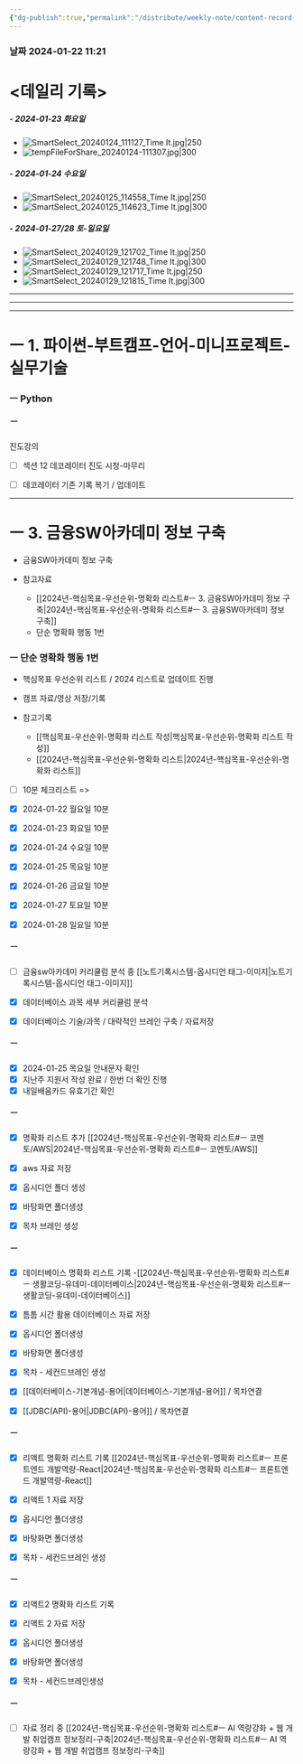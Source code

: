 ```yaml
---
{"dg-publish":true,"permalink":"/distribute/weekly-note/content-record-folder/2024-01-21-w4/","tags":["데일리-주간-기록"],"noteIcon":""}
---
```


### 날짜 2024-01-22 11:21

# <데일리 기록> 

##### - 2024-01-23 화요일
- ![SmartSelect_20240124_111127_Time It.jpg|250](/img/user/%EC%B2%A8%EB%B6%80%ED%8C%8C%EC%9D%BC/SmartSelect_20240124_111127_Time%20It.jpg)
- ![tempFileForShare_20240124-111307.jpg|300](/img/user/%EC%B2%A8%EB%B6%80%ED%8C%8C%EC%9D%BC/tempFileForShare_20240124-111307.jpg)


##### - 2024-01-24 수요일
- ![SmartSelect_20240125_114558_Time It.jpg|250](/img/user/%EC%B2%A8%EB%B6%80%ED%8C%8C%EC%9D%BC/SmartSelect_20240125_114558_Time%20It.jpg)
- ![SmartSelect_20240125_114623_Time It.jpg|300](/img/user/%EC%B2%A8%EB%B6%80%ED%8C%8C%EC%9D%BC/SmartSelect_20240125_114623_Time%20It.jpg)

##### - 2024-01-27/28 토-일요일
- ![SmartSelect_20240129_121702_Time It.jpg|250](/img/user/%EC%B2%A8%EB%B6%80%ED%8C%8C%EC%9D%BC/SmartSelect_20240129_121702_Time%20It.jpg)
- ![SmartSelect_20240129_121748_Time It.jpg|300](/img/user/%EC%B2%A8%EB%B6%80%ED%8C%8C%EC%9D%BC/SmartSelect_20240129_121748_Time%20It.jpg)
- ![SmartSelect_20240129_121717_Time It.jpg|250](/img/user/%EC%B2%A8%EB%B6%80%ED%8C%8C%EC%9D%BC/SmartSelect_20240129_121717_Time%20It.jpg)
- ![SmartSelect_20240129_121815_Time It.jpg|300](/img/user/%EC%B2%A8%EB%B6%80%ED%8C%8C%EC%9D%BC/SmartSelect_20240129_121815_Time%20It.jpg)



----
-----
---
# ㅡ 1. 파이썬-부트캠프-언어-미니프로젝트-실무기술


### ㅡ Python
##### ㅡ
진도강의
- [ ] 섹션 12 데코레이터 진도 시청-마무리
- [ ] 데코레이터 기존 기록 복기 / 업데이트


---
# ㅡ 3. 금융SW아카데미 정보 구축
- 금융SW아카데미 정보 구축
	
- 참고자료
	- [[2024년-핵심목표-우선순위-명확화 리스트#ㅡ 3. 금융SW아카데미 정보 구축\|2024년-핵심목표-우선순위-명확화 리스트#ㅡ 3. 금융SW아카데미 정보 구축]]
	- 단순 명확화 행동 1번
	
###  ㅡ 단순 명확화 행동 1번
- 핵심목표 우선순위 리스트 / 2024 리스트로 업데이트 진행
- 캠프 자료/영상 저장/기록
	
- 참고기록
	- [[핵심목표-우선순위-명확화 리스트 작성\|핵심목표-우선순위-명확화 리스트 작성]]
	- [[2024년-핵심목표-우선순위-명확화 리스트\|2024년-핵심목표-우선순위-명확화 리스트]]


- [ ] 10분 체크리스트 =>
- [x] 2024-01-22 월요일 10분
- [x] 2024-01-23 화요일  10분
- [x] 2024-01-24 수요일 10분
- [x] 2024-01-25 목요일 10분 
- [x] 2024-01-26 금요일 10분
- [x] 2024-01-27 토요일 10분
- [x] 2024-01-28 일요일 10분


##### ㅡ
- [ ] 금융sw아카데미 커리큘럼 분석 중
	[[노트기록시스템-옵시디언 태그-이미지\|노트기록시스템-옵시디언 태그-이미지]]
	
- [x] 데이터베이스 과목 세부 커리큘럼 분석
- [x] 데이터베이스 기술/과목 / 대략적인 브레인 구축 / 자료저장


##### ㅡ
- [x] 2024-01-25 목요일 안내문자 확인
- [x] 지난주 지원서 작성 완료 / 한번 더 확인 진행
- [x] 내일배움카드 유효기간 확인

##### ㅡ
- [x] 명확화 리스트 추가
	[[2024년-핵심목표-우선순위-명확화 리스트#ㅡ 코멘토/AWS\|2024년-핵심목표-우선순위-명확화 리스트#ㅡ 코멘토/AWS]]
- [x] aws 자료 저장
- [x] 옵시디언 폴더 생성 
- [x] 바탕화면 폴더생성
- [x] 목차 브레인 생성


##### ㅡ
- [x] 데이터베이스 명확화 리스트 기록
	-[[2024년-핵심목표-우선순위-명확화 리스트#ㅡ 생활코딩-유데미-데이터베이스\|2024년-핵심목표-우선순위-명확화 리스트#ㅡ 생활코딩-유데미-데이터베이스]]
	
- [x] 틈틈 시간 활용 데이터베이스 자료 저장
- [x] 옵시디언 폴더생성
- [x] 바탕화면 폴더생성
- [x] 목차 - 세컨드브레인 생성
	
- [x] [[데이터베이스-기본개념-용어\|데이터베이스-기본개념-용어]] / 목차연결
- [x] [[JDBC(API)-용어\|JDBC(API)-용어]] / 목차연결


##### ㅡ
- [x] 리액트 명확화 리스트 기록
	[[2024년-핵심목표-우선순위-명확화 리스트#ㅡ 프론트엔드 개발역량-React\|2024년-핵심목표-우선순위-명확화 리스트#ㅡ 프론트엔드 개발역량-React]]
- [x] 리액트 1 자료 저장 
- [x] 옵시디언 폴더생성
- [x] 바탕화면 폴더생성
- [x] 목차 - 세컨드브레인 생성



##### ㅡ
- [x] 리액트2 명확화 리스트 기록
- [x] 리액트 2 자료 저장
- [x] 옵시디언 폴더생성
- [x] 바탕화면 폴더생성
- [x] 목차 - 세컨드브레인생성


##### ㅡ
- [ ] 자료 정리 중
	[[2024년-핵심목표-우선순위-명확화 리스트#ㅡ AI 역량강화 + 웹 개발 취업캠프 정보정리-구축\|2024년-핵심목표-우선순위-명확화 리스트#ㅡ AI 역량강화 + 웹 개발 취업캠프 정보정리-구축]]

